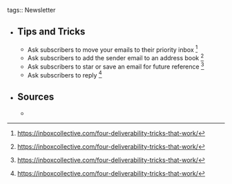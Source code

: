 tags:: Newsletter

- ## Tips and Tricks
	- Ask subscribers to move your emails to their priority inbox [^1]
	- Ask subscribers to add the sender email to an address book [^1]
	- Ask subscribers to star or save an email for future reference [^1]
	- Ask subscribers to reply [^1]
- ## Sources
	- [^1]: https://inboxcollective.com/four-deliverability-tricks-that-work/